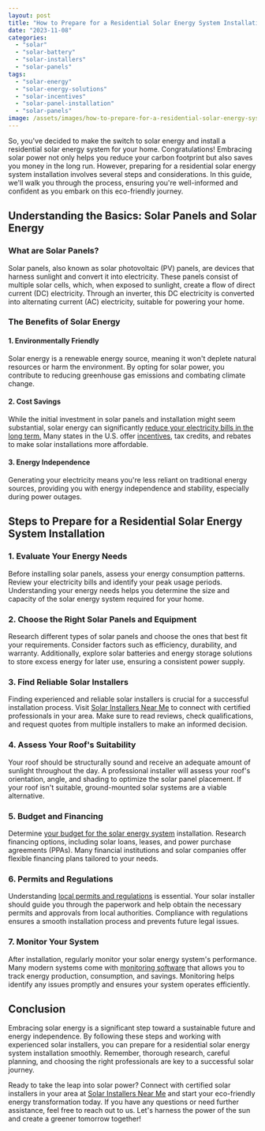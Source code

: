 ```yaml
---
layout: post
title: "How to Prepare for a Residential Solar Energy System Installation"
date: "2023-11-08"
categories: 
  - "solar"
  - "solar-battery"
  - "solar-installers"
  - "solar-panels"
tags: 
  - "solar-energy"
  - "solar-energy-solutions"
  - "solar-incentives"
  - "solar-panel-installation"
  - "solar-panels"
image: /assets/images/how-to-prepare-for-a-residential-solar-energy-system-installation.jpg
---
```


So, you've decided to make the switch to solar energy and install a residential solar energy system for your home. Congratulations! Embracing solar power not only helps you reduce your carbon footprint but also saves you money in the long run. However, preparing for a residential solar energy system installation involves several steps and considerations. In this guide, we'll walk you through the process, ensuring you're well-informed and confident as you embark on this eco-friendly journey.

## **Understanding the Basics: Solar Panels and Solar Energy**

### **What are Solar Panels?**

Solar panels, also known as solar photovoltaic (PV) panels, are devices that harness sunlight and convert it into electricity. These panels consist of multiple solar cells, which, when exposed to sunlight, create a flow of direct current (DC) electricity. Through an inverter, this DC electricity is converted into alternating current (AC) electricity, suitable for powering your home.

### **The Benefits of Solar Energy**

#### **1\. Environmentally Friendly**

Solar energy is a renewable energy source, meaning it won't deplete natural resources or harm the environment. By opting for solar power, you contribute to reducing greenhouse gas emissions and combating climate change.

#### **2\. Cost Savings**

While the initial investment in solar panels and installation might seem substantial, solar energy can significantly [reduce your electricity bills in the long term.](/how-much-do-solar-panels-save-on-average-electricity-bills/) Many states in the U.S. offer [incentives](/solar-incentive/), tax credits, and rebates to make solar installations more affordable.

#### **3\. Energy Independence**

Generating your electricity means you're less reliant on traditional energy sources, providing you with energy independence and stability, especially during power outages.

## **Steps to Prepare for a Residential Solar Energy System Installation**

### 1\. **Evaluate Your Energy Needs**

Before installing solar panels, assess your energy consumption patterns. Review your electricity bills and identify your peak usage periods. Understanding your energy needs helps you determine the size and capacity of the solar energy system required for your home.

### 2\. **Choose the Right Solar Panels and Equipment**

Research different types of solar panels and choose the ones that best fit your requirements. Consider factors such as efficiency, durability, and warranty. Additionally, explore solar batteries and energy storage solutions to store excess energy for later use, ensuring a consistent power supply.

### 3\. **Find Reliable Solar Installers**

Finding experienced and reliable solar installers is crucial for a successful installation process. Visit [Solar Installers Near Me](/) to connect with certified professionals in your area. Make sure to read reviews, check qualifications, and request quotes from multiple installers to make an informed decision.

### 4\. **Assess Your Roof's Suitability**

Your roof should be structurally sound and receive an adequate amount of sunlight throughout the day. A professional installer will assess your roof's orientation, angle, and shading to optimize the solar panel placement. If your roof isn't suitable, ground-mounted solar systems are a viable alternative.

### 5\. **Budget and Financing**

Determine [your budget for the solar energy system](/understanding-the-costs-budgeting-for-a-residential-solar-energy-system/) installation. Research financing options, including solar loans, leases, and power purchase agreements (PPAs). Many financial institutions and solar companies offer flexible financing plans tailored to your needs.

### 6\. **Permits and Regulations**

Understanding [local permits and regulations](/solar-permits/) is essential. Your solar installer should guide you through the paperwork and help obtain the necessary permits and approvals from local authorities. Compliance with regulations ensures a smooth installation process and prevents future legal issues.

### 7\. **Monitor Your System**

After installation, regularly monitor your solar energy system's performance. Many modern systems come with [monitoring software](/solar-panels-monitoring-apps/) that allows you to track energy production, consumption, and savings. Monitoring helps identify any issues promptly and ensures your system operates efficiently.

## **Conclusion**

Embracing solar energy is a significant step toward a sustainable future and energy independence. By following these steps and working with experienced solar installers, you can prepare for a residential solar energy system installation smoothly. Remember, thorough research, careful planning, and choosing the right professionals are key to a successful solar journey.

Ready to take the leap into solar power? Connect with certified solar installers in your area at [Solar Installers Near Me](/) and start your eco-friendly energy transformation today. If you have any questions or need further assistance, feel free to reach out to us. Let's harness the power of the sun and create a greener tomorrow together!
